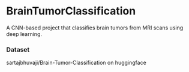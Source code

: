 # BrainTumorClassification
A CNN-based project that classifies brain tumors from MRI scans using deep learning.

### Dataset 
sartajbhuvaji/Brain-Tumor-Classification on huggingface
